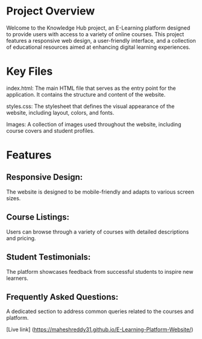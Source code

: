 
# Project Overview
Welcome to the Knowledge Hub project, an E-Learning platform designed to provide users with access to a variety of online courses. This project features a responsive web design, a user-friendly interface, and a collection of educational resources aimed at enhancing digital learning experiences.

# Key Files
index.html: The main HTML file that serves as the entry point for the application. It contains the structure and content of the website.

styles.css: The stylesheet that defines the visual appearance of the website, including layout, colors, and fonts.

Images: A collection of images used throughout the website, including course covers and student profiles.

# Features
  ## Responsive Design:
  The website is designed to be mobile-friendly and adapts to various screen sizes.
  
  ## Course Listings: 
  Users can browse through a variety of courses with detailed descriptions and pricing.
  
  ## Student Testimonials: 
The platform showcases feedback from successful students to inspire new learners.

  ## Frequently Asked Questions: 
A dedicated section to address common queries related to the courses and platform.

[Live link] (https://maheshreddy31.github.io/E-Learning-Platform-Website/)
